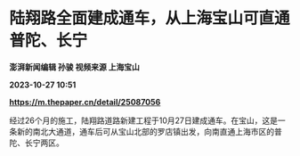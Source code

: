 # 陆翔路全面建成通车，从上海宝山可直通普陀、长宁
**澎湃新闻编辑 孙骏 视频来源 上海宝山**

**2023-10-27 10:51**

**https://m.thepaper.cn/detail/25087056**

经过26个月的施工，陆翔路道路新建工程于10月27日建成通车。在宝山，这是一条新的南北大通道，通车后可从宝山北部的罗店镇出发，向南直通上海市区的普陀、长宁两区。